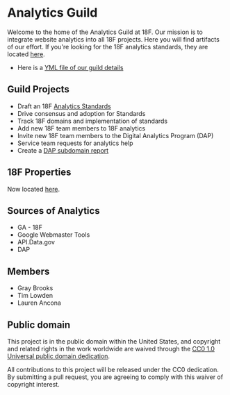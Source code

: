# Analytics Guild

Welcome to the home of the Analytics Guild at 18F. Our mission is to integrate website analytics into all 18F projects. Here you will find artifacts of our effort. If you're looking for the 18F analytics standards, they are located [here](https://github.com/18F/analytics-standards). 

* Here is a [YML file of our guild details](https://github.com/18F/g-analytics/blob/18f-pages/.about.yml)

## Guild Projects
* Draft an 18F [Analytics Standards](https://github.com/18F/analytics-standards)
* Drive consensus and adoption for Standards
* Track 18F domains and implementation of standards
* Add new 18F team members to 18F analytics
* Invite new 18F team members to the Digital Analytics Program (DAP)
* Service team requests for analytics help
* Create a [DAP subdomain report](https://github.com/18F/g-analytics/tree/18f-pages/projects/dap-subdomain-report)

## 18F Properties

Now located [here](https://github.com/18F/g-analytics/blob/master/status-tracking.md).

## Sources of Analytics
* GA - 18F
* Google Webmaster Tools
* API.Data.gov
* DAP

## Members
* Gray Brooks
* Tim Lowden
* Lauren Ancona


## Public domain

This project is in the public domain within the United States, and
copyright and related rights in the work worldwide are waived through
the [CC0 1.0 Universal public domain dedication](https://creativecommons.org/publicdomain/zero/1.0/).

All contributions to this project will be released under the CC0
dedication. By submitting a pull request, you are agreeing to comply
with this waiver of copyright interest.

